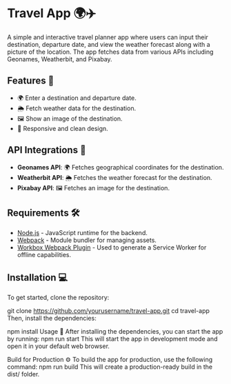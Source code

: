 
# Travel App 🌍✈️

A simple and interactive travel planner app where users can input their destination, departure date, and view the weather forecast along with a picture of the location. The app fetches data from various APIs including Geonames, Weatherbit, and Pixabay.

## Features 🌟
- 🌍 Enter a destination and departure date.
- 🌦️ Fetch weather data for the destination.
- 🖼️ Show an image of the destination.
- 📱 Responsive and clean design.



## API Integrations 📡
- **Geonames API**: 🌍 Fetches geographical coordinates for the destination.
- **Weatherbit API**: 🌦️ Fetches the weather forecast for the destination.
- **Pixabay API**: 🖼️ Fetches an image for the destination.

## Requirements 🛠️
- [Node.js](https://nodejs.org/) - JavaScript runtime for the backend.
- [Webpack](https://webpack.js.org/) - Module bundler for managing assets.
- [Workbox Webpack Plugin](https://developers.google.com/web/tools/workbox) - Used to generate a Service Worker for offline capabilities.

## Installation 💻

To get started, clone the repository:

git clone https://github.com/yourusername/travel-app.git
cd travel-app
Then, install the dependencies:

npm install
Usage 🚀
After installing the dependencies, you can start the app by running:
npm run start
This will start the app in development mode and open it in your default web browser.

Build for Production ⚙️
To build the app for production, use the following command:
npm run build
This will create a production-ready build in the dist/ folder.

